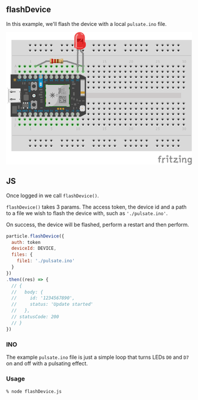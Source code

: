 ## flashDevice

In this example, we'll flash the device with a local `pulsate.ino` file.

![alt tag](https://github.com/chrisbuttery/particle-api-sandbox/blob/master/flashDevice/fritzing.gif)


## JS

Once logged in we call `flashDevice()`.

`flashDevice()` takes 3 params. The access token, the device id and a path to a file we wish to flash the device with, such as `'./pulsate.ino'`.

On success, the device will be flashed, perform a restart and then perform.

```js
particle.flashDevice({
  auth: token
  deviceId: DEVICE,
  files: {
    file1: './pulsate.ino'
  }
})
.then((res) => {
  // {
  //   body: {
  //     id: '1234567890',
  //     status: 'Update started'
  //   },
  // statusCode: 200
  // }
})
```

### INO

The example `pulsate.ino` file is just a simple loop that turns LEDs `D0` and `D7` on and off with a pulsating effect.

### Usage

```bash
% node flashDevice.js
```
